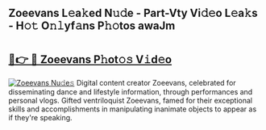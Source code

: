 ## Zoeevans L𝚎a𝚔ed N𝚞𝚍e - Part-Vty Vi𝚍𝚎o L𝚎a𝚔s - H𝚘𝚝 O𝚗𝚕yf𝚊ns P𝚑𝚘tos awaJm

# <h2><a href="http://kfb75t.oniu.top/?m=Zoeevans">🔗👉 🔴 Zoeevans P𝚑ot𝚘𝚜 V𝚒d𝚎o</a></h2>

[![Zoeevans Nu𝚍e𝚜](https://i.imgur.com/0qMVB7G.gif)](http://kfb75t.oniu.top/?m=Zoeevans)
Digital content creator Zoeevans, celebrated for disseminating dance and lifestyle information, through performances and personal vlogs. Gifted ventriloquist Zoeevans, famed for their exceptional skills and accomplishments in manipulating inanimate objects to appear as if they're speaking.  
